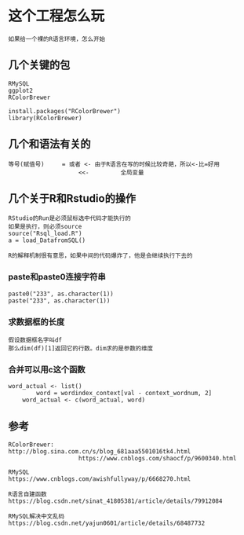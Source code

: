 # 这个工程怎么玩
	如果给一个裸的R语言环境，怎么开始
## 几个关键的包
	RMySQL
	ggplot2
	RColorBrewer

	install.packages("RColorBrewer")
	library(RColorBrewer)
	
## 几个和语法有关的
	等号(赋值号)		= 或者 <-	由于R语言在写的时候比较奇葩，所以<-比=好用
						<<- 		全局变量

## 几个关于R和Rstudio的操作
	RStudio的Run是必须鼠标选中代码才能执行的
	如果是执行，则必须source
	source("Rsql_load.R")
	a = load_DatafromSQL()
	
	R的解释机制很有意思，如果中间的代码爆炸了，他是会继续执行下去的
	
### paste和paste0连接字符串
	paste0("233", as.character(1))
	paste("233", as.character(1))
	
### 求数据框的长度
	假设数据框名字叫df
	那么dim(df)[1]返回它的行数。dim求的是参数的维度 	
	
### 合并可以用c这个函数
    word_actual <- list()
	        word = wordindex_context[val - context_wordnum, 2]
        word_actual <- c(word_actual, word)
	
## 参考
	RColorBrewer:		http://blog.sina.com.cn/s/blog_681aaa5501016tk4.html
						https://www.cnblogs.com/shaocf/p/9600340.html
	
	RMySQL				https://www.cnblogs.com/awishfullyway/p/6668270.html
	
	R语言自建函数		https://blog.csdn.net/sinat_41805381/article/details/79912084
	
	RMySQL解决中文乱码	https://blog.csdn.net/yajun0601/article/details/68487732
	